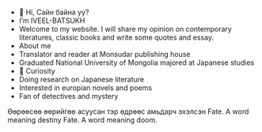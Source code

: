 - 👋 Hi, Сайн байна уу? 
-  I’m IVEEL-BATSUKH 
-  Welcome to my website. I will share my opinion on contemporary literatures, classic books and write some quotes and essay.
- About me
-  Translator and reader at Monsudar publishing house 
-  Graduated National University of Mongolia majored at Japanese studies 
-  👀 Curiosity 
-  Doing research on Japanese literature
-  Interested in europian novels and poems 
-  Fan of detectives and mystery 




Өөрөөсөө өөрийгөө асуусан тэр өдрөөс амьдарч эхэлсэн
Fate.
A word meaning destiny 
Fate.
A word meaning doom.         
